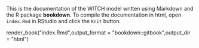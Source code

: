This is the documentation of the WITCH model written using Markdown and the R package **bookdown**. To compile the documentation in html, open `index.Rmd` in RStudio and click the `Knit` button.


  render_book("index.Rmd",output_format = "bookdown::gitbook",output_dir = "html")